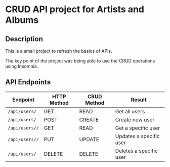<h1>CRUD API project for Artists and Albums</h1>
<h2>Description</h2>
<p>This is a small project to refresh the basics of APIs.</p>
<p>The key point of the project was being able to use the CRUD operations using Insomnia.</p>

<h2>API Endpoints</h2>
<table>
  <thead>
    <tr>
      <th>Endpoint</th>
      <th>HTTP Method</th>
      <th>CRUD Method</th>
      <th>Result</th>
    </tr>
  </thead>
  <tbody>
    <tr>
      <td>
        <code>/api/users/</code>
      </td>
      <td>GET</td>
      <td>READ</td>
      <td>Get all users</td>
    </tr>
    <tr>
      <td>
        <code>/api/users/</code>
      </td>
      <td>POST</td>
      <td>CREATE</td>
      <td>Create new user</td>
    </tr>
    <tr>
      <td>
        <code>/api/users/<id>/</code>
      </td>
      <td>GET</td>
      <td>READ</td>
      <td>Get a specific user</td>
    </tr>
    <tr>
      <td>
        <code>/api/users/<id>/</code>
      </td>
      <td>PUT</td>
      <td>UPDATE</td>
      <td>Updates a specific user</td>
    </tr>
    <tr>
      <td>
        <code>/api/users<id>/</code>
      </td>
      <td>DELETE</td>
      <td>DELETE</td>
      <td>Deletes a specific user</td>
    </tr>
  </tbody>
</table>
